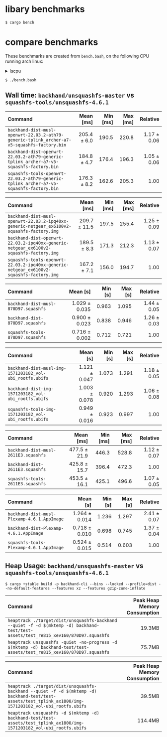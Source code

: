 # libary benchmarks
```
$ cargo bench
```

# compare benchmarks

These benchmarks are created from `bench.bash`, on the following CPU running arch linux:

</details>

<details><summary>lscpu</summary>

```
$ lscpu
Architecture:            x86_64
  CPU op-mode(s):        32-bit, 64-bit
  Address sizes:         39 bits physical, 48 bits virtual
  Byte Order:            Little Endian
CPU(s):                  4
  On-line CPU(s) list:   0-3
Vendor ID:               GenuineIntel
  Model name:            Intel(R) Core(TM) i5-6300U CPU @ 2.40GHz
    CPU family:          6
    Model:               78
    Thread(s) per core:  2
    Core(s) per socket:  2
    Socket(s):           1
    Stepping:            3
    CPU(s) scaling MHz:  80%
    CPU max MHz:         3000.0000
    CPU min MHz:         400.0000
    BogoMIPS:            5001.23
```

</details>

```
$ ./bench.bash
```

## Wall time: `backhand/unsquashfs-master` vs `squashfs-tools/unsquashfs-4.6.1`
| Command | Mean [ms] | Min [ms] | Max [ms] | Relative |
|:---|---:|---:|---:|---:|
| `backhand-dist-musl-openwrt-22.03.2-ath79-generic-tplink_archer-a7-v5-squashfs-factory.bin` | 205.4 ± 6.0 | 190.5 | 220.8 | 1.17 ± 0.06 |
| `backhand-dist-openwrt-22.03.2-ath79-generic-tplink_archer-a7-v5-squashfs-factory.bin` | 184.8 ± 4.7 | 176.4 | 196.3 | 1.05 ± 0.06 |
| `squashfs-tools-openwrt-22.03.2-ath79-generic-tplink_archer-a7-v5-squashfs-factory.bin` | 176.3 ± 8.2 | 162.6 | 205.3 | 1.00 |

| Command | Mean [ms] | Min [ms] | Max [ms] | Relative |
|:---|---:|---:|---:|---:|
| `backhand-dist-musl-openwrt-22.03.2-ipq40xx-generic-netgear_ex6100v2-squashfs-factory.img` | 209.7 ± 11.5 | 197.5 | 255.4 | 1.25 ± 0.09 |
| `backhand-dist-openwrt-22.03.2-ipq40xx-generic-netgear_ex6100v2-squashfs-factory.img` | 189.5 ± 8.3 | 171.3 | 212.3 | 1.13 ± 0.07 |
| `squashfs-tools-openwrt-22.03.2-ipq40xx-generic-netgear_ex6100v2-squashfs-factory.img` | 167.2 ± 7.1 | 156.0 | 194.7 | 1.00 |

| Command | Mean [s] | Min [s] | Max [s] | Relative |
|:---|---:|---:|---:|---:|
| `backhand-dist-musl-870D97.squashfs` | 1.029 ± 0.035 | 0.963 | 1.095 | 1.44 ± 0.05 |
| `backhand-dist-870D97.squashfs` | 0.900 ± 0.023 | 0.838 | 0.946 | 1.26 ± 0.03 |
| `squashfs-tools-870D97.squashfs` | 0.716 ± 0.002 | 0.712 | 0.721 | 1.00 |

| Command | Mean [s] | Min [s] | Max [s] | Relative |
|:---|---:|---:|---:|---:|
| `backhand-dist-musl-img-1571203182_vol-ubi_rootfs.ubifs` | 1.121 ± 0.047 | 1.073 | 1.291 | 1.18 ± 0.05 |
| `backhand-dist-img-1571203182_vol-ubi_rootfs.ubifs` | 1.003 ± 0.078 | 0.920 | 1.293 | 1.06 ± 0.08 |
| `squashfs-tools-img-1571203182_vol-ubi_rootfs.ubifs` | 0.949 ± 0.016 | 0.923 | 0.997 | 1.00 |

| Command | Mean [ms] | Min [ms] | Max [ms] | Relative |
|:---|---:|---:|---:|---:|
| `backhand-dist-musl-2611E3.squashfs` | 477.5 ± 21.9 | 446.3 | 528.8 | 1.12 ± 0.07 |
| `backhand-dist-2611E3.squashfs` | 425.8 ± 15.7 | 396.4 | 472.3 | 1.00 |
| `squashfs-tools-2611E3.squashfs` | 453.5 ± 16.1 | 425.1 | 496.6 | 1.07 ± 0.05 |

| Command | Mean [s] | Min [s] | Max [s] | Relative |
|:---|---:|---:|---:|---:|
| `backhand-dist-musl-Plexamp-4.6.1.AppImage` | 1.264 ± 0.014 | 1.236 | 1.297 | 2.41 ± 0.07 |
| `backhand-dist-Plexamp-4.6.1.AppImage` | 0.718 ± 0.010 | 0.698 | 0.745 | 1.37 ± 0.04 |
| `squashfs-tools-Plexamp-4.6.1.AppImage` | 0.524 ± 0.015 | 0.514 | 0.603 | 1.00 |

## Heap Usage: `backhand/unsquashfs-master` vs `squashfs-tools/unsquashfs-4.6.1`
```
$ cargo +stable build -p backhand-cli --bins --locked --profile=dist --no-default-features --features xz --features gzip-zune-inflate
```

| Command | Peak Heap Memory Consumption |
| :------ | ---------------------------: |
| `heaptrack ./target/dist/unsquashfs-backhand --quiet -f -d $(mktemp -d) backhand-test/test-assets/test_re815_xev160/870D97.squashfs` | 19.3MB |
| `heaptrack unsquashfs -quiet -no-progress -d $(mktemp -d) backhand-test/test-assets/test_re815_xev160/870D97.squashfs` | 75.7MB |

| Command | Peak Heap Memory Consumption |
| :------ | ---------------------------: |
| `heaptrack ./target/dist/unsquashfs-backhand --quiet -f -d $(mktemp -d) backhand-test/test-assets/test_tplink_ax1800/img-1571203182_vol-ubi_rootfs.ubifs` | 39.5MB |
| `heaptrack unsquashfs -d $(mktemp -d) backhand-test/test-assets/test_tplink_ax1800/img-1571203182_vol-ubi_rootfs.ubifs` | 114.4MB |
